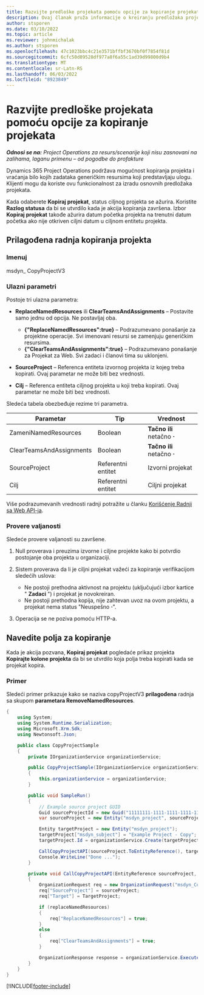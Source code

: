 ```yaml
---
title: Razvijte predloške projekata pomoću opcije za kopiranje projekata
description: Ovaj članak pruža informacije o kreiranju predložaka projekta pomoću prilagođene radnje projekta Kopiranje.
author: stsporen
ms.date: 03/10/2022
ms.topic: article
ms.reviewer: johnmichalak
ms.author: stsporen
ms.openlocfilehash: 47c1023bbc4c21e3571bffbf3670bf0f7854f81d
ms.sourcegitcommit: 6cfc50d89528df977a8f6a55c1ad39d99800d9b4
ms.translationtype: MT
ms.contentlocale: sr-Latn-RS
ms.lasthandoff: 06/03/2022
ms.locfileid: "8923849"
---
```

# <a name="develop-project-templates-with-copy-project"></a>Razvijte predloške projekata pomoću opcije za kopiranje projekata

_**Odnosi se na:** Project Operations za resurs/scenarije koji nisu zasnovani na zalihama, laganu primenu – od pogodbe do profakture_

Dynamics 365 Project Operations podržava mogućnost kopiranja projekta i vraćanja bilo kojih zadataka generičkim resursima koji predstavljaju ulogu. Klijenti mogu da koriste ovu funkcionalnost za izradu osnovnih predložaka projekata.

Kada odaberete **Kopiraj projekat**, status ciljnog projekta se ažurira. Koristite **Razlog statusa** da bi se utvrdilo kada je akcija kopiranja završena. Izbor **Kopiraj projekat** takođe ažurira datum početka projekta na trenutni datum početka ako nije otkriven ciljni datum u ciljnom entitetu projekta.

## <a name="copy-project-custom-action"></a>Prilagođena radnja kopiranja projekta

### <a name="name"></a>Imenuj 

msdyn\_ CopyProjectV3

### <a name="input-parameters"></a>Ulazni parametri

Postoje tri ulazna parametra:

- **ReplaceNamedResources** ili **ClearTeamsAndAssignments** – Postavite samo jednu od opcija. Ne postavljaj oba.

    - **\{"ReplaceNamedResources":true\}** – Podrazumevano ponašanje za projektne operacije. Svi imenovani resursi se zamenjuju generičkim resursima.
    - **\{"ClearTeamsAndAssignments":true\}** – Podrazumevano ponašanje za Projekat za Web. Svi zadaci i članovi tima su uklonjeni.

- **SourceProject** – Referenca entiteta izvornog projekta iz kojeg treba kopirati. Ovaj parametar ne može biti bez vrednosti.
- **Cilj** – Referenca entiteta ciljnog projekta u koji treba kopirati. Ovaj parametar ne može biti bez vrednosti.

Sledeća tabela obezbeđuje rezime tri parametra.

| Parametar                | Tip             | Vrednost                 |
|--------------------------|------------------|-----------------------|
| ZameniNamedResources    | Boolean          | **Tačno ili** netačno **·** |
| ClearTeamsAndAssignments | Boolean          | **Tačno ili** netačno **·** |
| SourceProject            | Referentni entitet | Izvorni projekat    |
| Cilj                   | Referentni entitet | Ciljni projekat    |

Više podrazumevanih vrednosti radnji potražite u članku [Korišćenje Radnji sa Web API-ja](/powerapps/developer/common-data-service/webapi/use-web-api-actions).

### <a name="validations"></a>Provere valjanosti

Sledeće provere valjanosti su završene.

1. Null proverava i preuzima izvorne i ciljne projekte kako bi potvrdio postojanje oba projekta u organizaciji.
2. Sistem proverava da li je ciljni projekat važeći za kopiranje verifikacijom sledećih uslova:

    - Ne postoji prethodna aktivnost na projektu (uključujući izbor kartice " **Zadaci** ") i projekat je novokreiran.
    - Ne postoji prethodna kopija, nije zahtevan uvoz na ovom projektu, a projekat nema status "Neuspešno **·**".

3. Operacija se ne poziva pomoću HTTP-a.

## <a name="specify-fields-to-copy"></a>Navedite polja za kopiranje

Kada je akcija pozvana, **Kopiraj projekat** pogledaće prikaz projekta **Kopirajte kolone projekta** da bi se utvrdilo koja polja treba kopirati kada se projekat kopira.

### <a name="example"></a>Primer

Sledeći primer prikazuje kako se naziva copyProjectV3 **prilagođena** radnja sa skupom **parametara RemoveNamedResources**.

```C#
{
    using System;
    using System.Runtime.Serialization;
    using Microsoft.Xrm.Sdk;
    using Newtonsoft.Json;

    public class CopyProjectSample
    {
        private IOrganizationService organizationService;

        public CopyProjectSample(IOrganizationService organizationService)
        {
            this.organizationService = organizationService;
        }

        public void SampleRun()
        {
            // Example source project GUID
            Guid sourceProjectId = new Guid("11111111-1111-1111-1111-111111111111");
            var sourceProject = new Entity("msdyn_project", sourceProjectId);

            Entity targetProject = new Entity("msdyn_project");
            targetProject["msdyn_subject"] = "Example Project - Copy";
            targetProject.Id = organizationService.Create(targetProject);

            CallCopyProjectAPI(sourceProject.ToEntityReference(), targetProject.ToEntityReference(), copyOption, true, false);
            Console.WriteLine("Done ...");
        }

        private void CallCopyProjectAPI(EntityReference sourceProject, EntityReference TargetProject, bool replaceNamedResources = true, bool clearTeamsAndAssignments = false)
        {
            OrganizationRequest req = new OrganizationRequest("msdyn_CopyProjectV3");
            req["SourceProject"] = sourceProject;
            req["Target"] = TargetProject;

            if (replaceNamedResources)
            {
                req["ReplaceNamedResources"] = true;
            }
            else
            {
                req["ClearTeamsAndAssignments"] = true;
            }

            OrganizationResponse response = organizationService.Execute(req);
        }
    }
}
```

[!INCLUDE[footer-include](../includes/footer-banner.md)]
